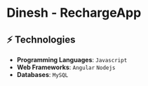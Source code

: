 # Dinesh - RechargeApp


## ⚡ Technologies

* **Programming Languages**: `Javascript` 
* **Web Frameworks**: `Angular` `Nodejs`
* **Databases**: `MySQL` 
